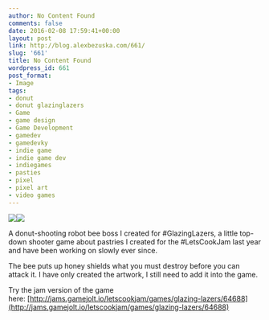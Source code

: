 ```yaml
---
author: No Content Found
comments: false
date: 2016-02-08 17:59:41+00:00
layout: post
link: http://blog.alexbezuska.com/661/
slug: '661'
title: No Content Found
wordpress_id: 661
post_format:
- Image
tags:
- donut
- donut glazinglazers
- Game
- game design
- Game Development
- gamedev
- gamedevky
- indie game
- indie game dev
- indiegames
- pasties
- pixel
- pixel art
- video games
---
```


![](/images/2016/02/tumblr_o28pzh2MRf1u11b0ro1_1280.png)![](/images/2016/02/tumblr_o28pzh2MRf1u11b0ro2_1280.png)

A donut-shooting robot bee boss I created for #GlazingLazers, a little top-down shooter game about pastries I created for the #LetsCookJam last year and have been working on slowly ever since.

The bee puts up honey shields what you must destroy before you can attack it. I have only created the artwork, I still need to add it into the game.

  


Try the jam version of the game here: [http://jams.gamejolt.io/letscookjam/games/glazing-lazers/64688](http://jams.gamejolt.io/letscookjam/games/glazing-lazers/64688)
